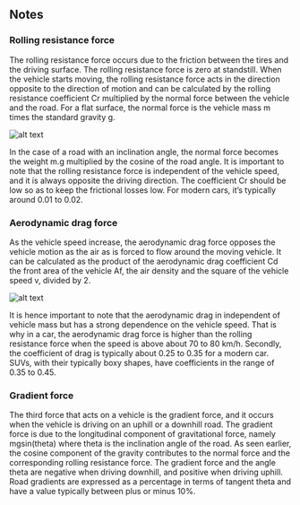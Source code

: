 ## Notes

### Rolling resistance force
The rolling resistance force occurs due to the friction between the tires and the driving surface. The rolling resistance force is zero at standstill. 
When the vehicle starts moving, the rolling resistance force acts in the direction opposite to the direction of motion and can be calculated by the 
rolling resistance coefficient Cr multiplied by the normal force between the vehicle and the road. For a flat surface, the normal force is the vehicle 
mass m times the standard gravity g.

![alt text](https://courses.edx.org/assets/courseware/v1/08f03ddd8f6308cb8c026dee2b20b080/asset-v1:DelftX+eCARS2x+3T2019+type@asset+block/f3.png)

In the case of a road with an inclination angle, the normal force becomes the weight m.g multiplied by the cosine of the road angle. It is important 
to note that the rolling resistance force is independent of the vehicle speed, and it is always opposite the driving direction. The coefficient Cr 
should be low so as to keep the frictional losses low. For modern cars, it’s typically around 0.01 to 0.02.

### Aerodynamic drag force
As the vehicle speed increase, the aerodynamic drag force opposes the vehicle motion as the air as is forced to flow around the moving vehicle. It 
can be calculated as the product of the aerodynamic drag coefficient Cd the front area of the vehicle Af, the air density and the square of the vehicle 
speed v, divided by 2.

![alt text](https://courses.edx.org/assets/courseware/v1/597a5ecbac1600edf3d6d8ae75aa4de6/asset-v1:DelftX+eCARS2x+3T2019+type@asset+block/f2.png)

It is hence important to note that the aerodynamic drag in independent of vehicle mass but has a strong dependence on the vehicle speed. That is why in 
a car, the aerodynamic drag force is higher than the rolling resistance force when the speed is above about 70 to 80 km/h. Secondly, the coefficient of 
drag is typically about 0.25 to 0.35 for a modern car. SUVs, with their typically boxy shapes, have coefficients in the range of 0.35 to 0.45.

### Gradient force
The third force that acts on a vehicle is the gradient force, and it occurs when the vehicle is driving on an uphill or a downhill road. The gradient 
force is due to the longitudinal component of gravitational force, namely mgsin(theta) where theta is the inclination angle of the road. As seen earlier, 
the cosine component of the gravity contributes to the normal force and the corresponding rolling resistance force. The gradient force and the angle theta 
are negative when driving downhill, and positive when driving uphill. Road gradients are expressed as a percentage in terms of tangent theta and have a 
value typically between plus or minus 10%. 


